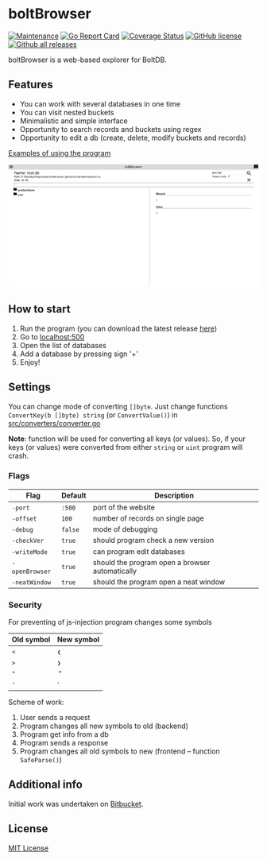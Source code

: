 # boltBrowser

[![Maintenance](https://img.shields.io/badge/Maintained%3F-yes-green.svg)](https://github.com/ShoshinNikita/boltBrowser/graphs/commit-activity)
[![Go Report Card](https://goreportcard.com/badge/github.com/ShoshinNikita/boltBrowser)](https://goreportcard.com/report/github.com/ShoshinNikita/boltBrowser)
[![Coverage Status](https://coveralls.io/repos/github/ShoshinNikita/boltBrowser/badge.svg?branch=add-travis)](https://coveralls.io/github/ShoshinNikita/boltBrowser?branch=master)
[![GitHub license](https://img.shields.io/github/license/ShoshinNikita/boltBrowser.svg)](https://github.com/ShoshinNikita/boltBrowser)
[![Github all releases](https://img.shields.io/github/downloads/ShoshinNikita/boltBrowser/total.svg)](https://github.com/ShoshinNikita/boltBrowser/releases/)

boltBrowser is a web-based explorer for BoltDB.

## Features

+ You can work with several databases in one time
+ You can visit nested buckets
+ Minimalistic and simple interface
+ Opportunity to search records and buckets using regex
+ Opportunity to edit a db (create, delete, modify buckets and records)

[Examples of using the program](Examples.md)

![1](stuff/screenshot.png)

## How to start

1. Run the program (you can download the latest release [here](https://github.com/ShoshinNikita/boltBrowser/releases))
1. Go to [localhost:500](http://localhost:500)
1. Open the list of databases
1. Add a database by pressing sign '+'
1. Enjoy!

## Settings

You can change mode of converting `[]byte`. Just change functions `ConvertKey(b []byte) string` (or `ConvertValue()`) in [src/converters/converter.go](src/converters/converters.go)

__Note__: function will be used for converting all keys (or values). So, if your keys (or values) were converted from either `string` or `uint` program will crash.

### Flags

Flag | Default | Description
---- | ------ | -------
`-port` | `:500` | port of the website
`-offset` | `100` | number of records on single page
`-debug` | `false` | mode of debugging
`-checkVer` | `true` | should program check a new version
`-writeMode` | `true` | can program edit databases
`-openBrowser` | `true` | should the program open a browser automatically
`-neatWindow` | `true` | should the program open a neat window

### Security

For preventing of js-injection program changes some symbols

Old symbol | New symbol
---------- | ----------
`<` | `❮`
`>` | `❯`
`"` | `＂`
`'` | `ߴ`

Scheme of work:

1. User sends a request
1. Program changes all new symbols to old (backend)
1. Program get info from a db
1. Program sends a response
1. Program changes all old symbols to new (frontend – function `SafeParse()`)

## Additional info

Initial work was undertaken on [Bitbucket](https://bitbucket.org/ShoshinNikita/boltbrowser).

## License

[MIT License](LICENSE)